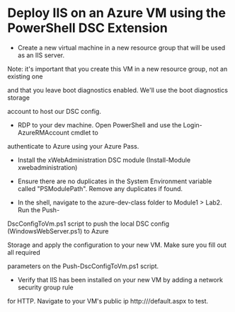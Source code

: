 # Deploy IIS on an Azure VM using the PowerShell DSC Extension

* Create a new virtual machine in a new resource group that will be used as an IIS server. 
Note: it's important that you create this VM in a new resource group, not an existing one 
and that you leave boot diagnostics enabled. We'll use the boot diagnostics storage 
account to host our DSC config.

* RDP to your dev machine. Open PowerShell and use the Login-AzureRMAccount cmdlet to 
authenticate to Azure using your Azure Pass.

* Install the xWebAdministration DSC module (Install-Module xwebadministration)

* Ensure there are no duplicates in the System Environment variable called "PSModulePath". Remove any duplicates if found.

* In the shell, navigate to the azure-dev-class folder to Module1 > Lab2. Run the Push-
DscConfigToVm.ps1 script to push the local DSC config (WindowsWebServer.ps1) to Azure 
Storage and apply the configuration to your new VM. Make sure you fill out all required 
parameters on the Push-DscConfigToVm.ps1 script.

* Verify that IIS has been installed on your new VM by adding a network security group rule 
for HTTP. Navigate to your VM's public ip http://<public-ip>/default.aspx to test.